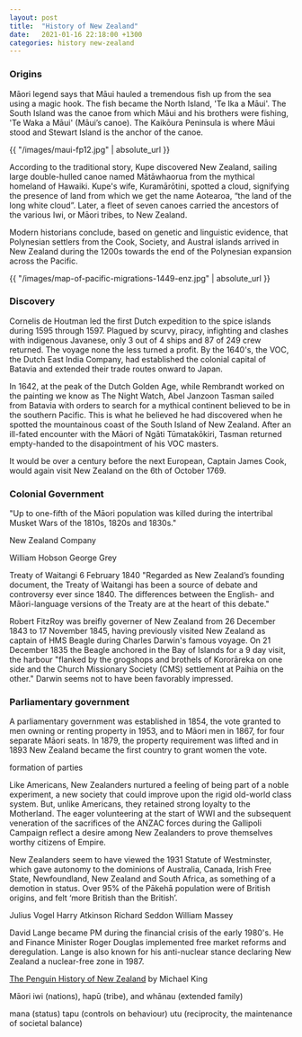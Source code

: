 ```yaml
---
layout: post
title:  "History of New Zealand"
date:   2021-01-16 22:18:00 +1300
categories: history new-zealand
---
```


### Origins

Māori legend says that Māui hauled a tremendous fish up from the sea using a magic hook. The fish became the North Island, 'Te Ika a Māui'. The South Island was the canoe from which Māui and his brothers were fishing, 'Te Waka a Māui' (Māui’s canoe). The Kaikōura Peninsula is where Māui stood and Stewart Island is the anchor of the canoe.

{{ "/images/maui-fp12.jpg" | absolute_url }}

According to the traditional story, Kupe discovered New Zealand, sailing large double-hulled canoe named Mātāwhaorua from the mythical homeland of Hawaiki. Kupe's wife, Kuramārōtini, spotted a cloud, signifying the presence of land from which we get the name Aotearoa, “the land of the long white cloud”. Later, a fleet of seven canoes carried the ancestors of the various Iwi, or Māori tribes, to New Zealand.

Modern historians conclude, based on genetic and linguistic evidence, that Polynesian settlers from the Cook, Society, and Austral islands arrived in New Zealand during the 1200s towards the end of the Polynesian expansion across the Pacific.

{{ "/images/map-of-pacific-migrations-1449-enz.jpg" | absolute_url }}

### Discovery

Cornelis de Houtman led the first Dutch expedition to the spice islands during 1595 through 1597. Plagued by scurvy, piracy, infighting and clashes with indigenous Javanese, only 3 out of 4 ships and 87 of 249 crew returned. The voyage none the less turned a profit. By the 1640's, the VOC, the Dutch East India Company, had established the colonial capital of Batavia and extended their trade routes onward to Japan.

In 1642, at the peak of the Dutch Golden Age, while Rembrandt worked on the painting we know as The Night Watch, Abel Janzoon Tasman sailed from Batavia with orders to search for a mythical continent believed to be in the southern Pacific. This is what he believed he had discovered when he spotted the mountainous coast of the South Island of New Zealand. After an ill-fated encounter with the Māori of Ngāti Tūmatakōkiri, Tasman returned empty-handed to the disapointment of his VOC masters.

It would be over a century before the next European, Captain James Cook, would again visit New Zealand on the 6th of October 1769.


### Colonial Government

"Up to one-fifth of the Māori population was killed during the intertribal Musket Wars of the 1810s, 1820s and 1830s."


New Zealand Company

William Hobson
George Grey



Treaty of Waitangi
6 February 1840
"Regarded as New Zealand’s founding document, the Treaty of Waitangi has been a source of debate and controversy ever since 1840. The differences between the English- and Māori-language versions of the Treaty are at the heart of this debate."


Robert FitzRoy was breifly governer of New Zealand from 26 December 1843 to 17 November 1845, having previously visited New Zealand as captain of HMS Beagle during Charles Darwin's famous voyage. On 21 December 1835 the Beagle anchored in the Bay of Islands for a 9 day visit, the harbour "flanked by the grogshops and brothels of Kororāreka on one side and the Church Missionary Society (CMS) settlement at Paihia on the other." Darwin seems not to have been favorably impressed.


### Parliamentary government

A parliamentary government was established in 1854, the vote granted to men owning or renting property in 1953, and to Māori men in 1867, for four separate Māori seats. In 1879, the property requirement was lifted and in 1893 New Zealand became the first country to grant women the vote.


formation of parties


Like Americans, New Zealanders nurtured a feeling of being part of a noble experiment, a new society that could improve upon the rigid old-world class system. But, unlike Americans, they retained strong loyalty to the Motherland. The eager volunteering at the start of WWI and the subsequent veneration of the sacrifices of the ANZAC forces during the Gallipoli Campaign reflect a desire among New Zealanders to prove themselves worthy citizens of Empire.

New Zealanders seem to have viewed the 1931 Statute of Westminster, which gave autonomy to the dominions of Australia, Canada, Irish Free State, Newfoundland, New Zealand and South Africa, as something of a demotion in status. Over 95% of the Pākehā population were of British origins, and felt ‘more British than the British’.


Julius Vogel
Harry Atkinson
Richard Seddon
William Massey


David Lange became PM during the financial crisis of the early 1980's. He and Finance Minister Roger Douglas implemented free market reforms and deregulation. Lange is also known for his anti-nuclear stance declaring New Zealand a nuclear-free zone in 1987.



[The Penguin History of New Zealand][2] by Michael King


Māori iwi (nations), hapū (tribe), and whānau (extended family)

mana (status)
tapu (controls on behaviour)
utu (reciprocity, the maintenance of societal balance)




[1]: https://teara.govt.nz/en/map/1449/map-of-pacific-migrations
[2]: https://www.penguin.co.nz/books/the-penguin-history-of-new-zealand-9780143567578
[3]: https://nzhistory.govt.nz/politics/treaty-of-waitangi
